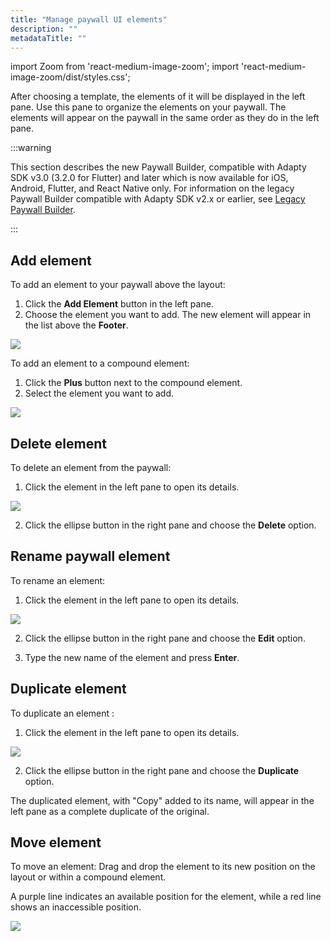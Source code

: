 ```yaml
---
title: "Manage paywall UI elements"
description: ""
metadataTitle: ""
---
```


import Zoom from 'react-medium-image-zoom';
import 'react-medium-image-zoom/dist/styles.css';

After choosing a template, the elements of it will be displayed in the left pane. Use this pane to organize the elements on your paywall. The elements will appear on the paywall in the same order as they do in the left pane.

:::warning

This section describes the new Paywall Builder, compatible with Adapty SDK v3.0 (3.2.0 for Flutter) and later which is now available for iOS, Android, Flutter, and React Native only. For information on the legacy Paywall Builder compatible with Adapty SDK v2.x or earlier, see [Legacy Paywall Builder](adapty-paywall-builder-legacy).

:::

## Add element

To add an element to your paywall above the layout:

1. Click the **Add Element** button in the left pane.
2. Choose the element you want to add. The new element will appear in the list above the **Footer**.


<Zoom>
  <img src={require('./img/ee68985-PB_add_new_element.webp').default}
  style={{
    border: '1px solid #727272', /* border width and color */
    width: '700px', /* image width */
    display: 'block', /* for alignment */
    margin: '0 auto' /* center alignment */
  }}
/>
</Zoom>





To add an element to a compound element:

1. Click the **Plus** button next to the compound element.
2. Select the element you want to add.


<Zoom>
  <img src={require('./img/abbf9ef-PB_add_element.webp').default}
  style={{
    border: '1px solid #727272', /* border width and color */
    width: '700px', /* image width */
    display: 'block', /* for alignment */
    margin: '0 auto' /* center alignment */
  }}
/>
</Zoom>





## Delete element

To delete an element from the paywall:

1. Click the element in the left pane to open its details.

   

<Zoom>
  <img src={require('./img/d6763f3-delete_element.webp').default}
  style={{
    border: '1px solid #727272', /* border width and color */
    width: '700px', /* image width */
    display: 'block', /* for alignment */
    margin: '0 auto' /* center alignment */
  }}
/>
</Zoom>




2. Click the ellipse button in the right pane and choose the **Delete** option.

## Rename paywall element

To rename an element:

1. Click the element in the left pane to open its details.

   

<Zoom>
  <img src={require('./img/a5b26ba-edit_element.webp').default}
  style={{
    border: '1px solid #727272', /* border width and color */
    width: '700px', /* image width */
    display: 'block', /* for alignment */
    margin: '0 auto' /* center alignment */
  }}
/>
</Zoom>




2. Click the ellipse button in the right pane and choose the **Edit** option.

3. Type the new name of the element and press **Enter**.

## Duplicate element

To duplicate an element :

1. Click the element in the left pane to open its details.

   

<Zoom>
  <img src={require('./img/07e81d6-duplicate_element.webp').default}
  style={{
    border: '1px solid #727272', /* border width and color */
    width: '700px', /* image width */
    display: 'block', /* for alignment */
    margin: '0 auto' /* center alignment */
  }}
/>
</Zoom>



2. Click the ellipse button in the right pane and choose the **Duplicate** option.

The duplicated element, with "Copy" added to its name, will appear in the left pane as a complete duplicate of the original.

## Move element

To move an element: Drag and drop the element to its new position on the layout or within a compound element.

A purple line indicates an available position for the element, while a red line shows an inaccessible position.


<Zoom>
  <img src={require('./img/3c9252a-PB_move_between_layers.gif').default}
  style={{
    border: '1px solid #727272', /* border width and color */
    width: '700px', /* image width */
    display: 'block', /* for alignment */
    margin: '0 auto' /* center alignment */
  }}
/>
</Zoom>


